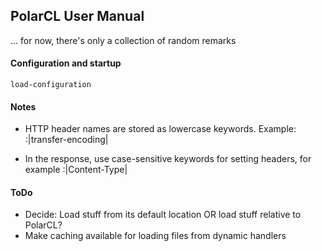 ## PolarCL User Manual

... for now, there's only a collection of random remarks


#### Configuration and startup

```
load-configuration
```

#### Notes

* HTTP header names are stored as lowercase keywords. Example: :|transfer-encoding|

* In the response, use case-sensitive keywords for setting headers, for example :|Content-Type|


#### ToDo

* Decide: Load stuff from its default location OR load stuff relative to PolarCL?
* Make caching available for loading files from dynamic handlers
